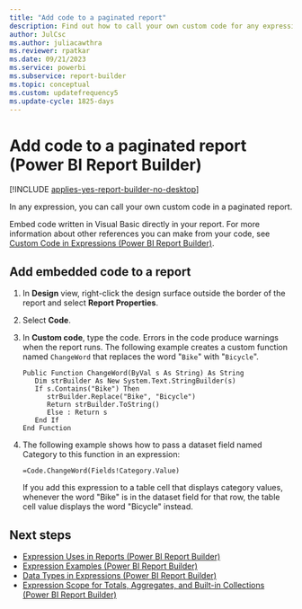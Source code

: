 ```yaml
---
title: "Add code to a paginated report"
description: Find out how to call your own custom code for any expression you have in your paginated report in Power BI Report Builder.
author: JulCsc
ms.author: juliacawthra
ms.reviewer: rpatkar
ms.date: 09/21/2023
ms.service: powerbi
ms.subservice: report-builder
ms.topic: conceptual
ms.custom: updatefrequency5
ms.update-cycle: 1825-days
---
```

# Add code to a paginated report (Power BI Report Builder)

[!INCLUDE [applies-yes-report-builder-no-desktop](../../includes/applies-yes-report-builder-no-desktop.md)]

In any expression, you can call your own custom code in a paginated report.

Embed code written in Visual Basic directly in your report. For more information about other references you can make from your code, see [Custom Code in Expressions (Power BI Report Builder)](./custom-code-and-assembly-references-in-expressions.md).

## Add embedded code to a report

1. In **Design** view, right-click the design surface outside the border of the report and select **Report Properties**.

1. Select **Code**.

1. In **Custom code**, type the code. Errors in the code produce warnings when the report runs. The following example creates a custom function named `ChangeWord` that replaces the word "`Bike`" with "`Bicycle`".

    ```
    Public Function ChangeWord(ByVal s As String) As String
       Dim strBuilder As New System.Text.StringBuilder(s)
       If s.Contains("Bike") Then
          strBuilder.Replace("Bike", "Bicycle")
          Return strBuilder.ToString()
          Else : Return s
       End If
    End Function
    ```

1. The following example shows how to pass a dataset field named Category to this function in an expression:

    ```
    =Code.ChangeWord(Fields!Category.Value)
    ```

     If you add this expression to a table cell that displays category values, whenever the word "Bike" is in the dataset field for that row, the table cell value displays the word "Bicycle" instead.

## Next steps

- [Expression Uses in Reports (Power BI Report Builder)](./expression-uses-reports-report-builder.md)
- [Expression Examples (Power BI Report Builder)](./report-builder-expression-examples.md)
- [Data Types in Expressions (Power BI Report Builder)](./data-types-expressions-report-builder.md)
- [Expression Scope for Totals, Aggregates, and Built-in Collections (Power BI Report Builder)](./expression-scope-for-totals-aggregates-and-built-in-collections.md)
